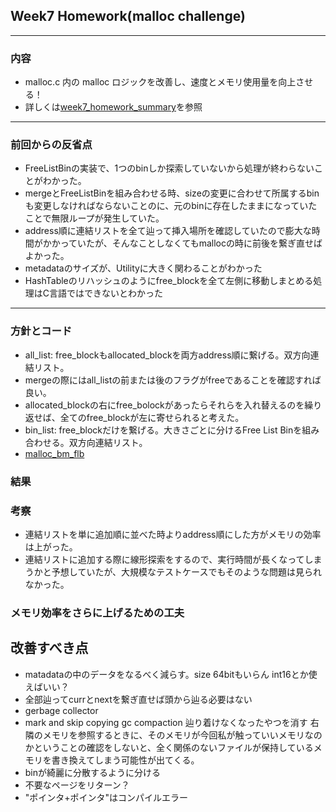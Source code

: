 ## Week7 Homework(malloc challenge)
---
### 内容
* malloc.c 内の malloc ロジックを改善し、速度とメモリ使用量を向上させる！
* 詳しくは[week7_homework_summary]()を参照
-----
### 前回からの反省点
* FreeListBinの実装で、1つのbinしか探索していないから処理が終わらないことがわかった。
* mergeとFreeListBinを組み合わせる時、sizeの変更に合わせて所属するbinも変更しなければならないことのに、元のbinに存在したままになっていたことで無限ループが発生していた。
* address順に連結リストを全て辿って挿入場所を確認していたので膨大な時間がかかっていたが、そんなことしなくてもmallocの時に前後を繋ぎ直せばよかった。
* metadataのサイズが、Utilityに大きく関わることがわかった
* HashTableのリハッシュのようにfree_blockを全て左側に移動しまとめる処理はC言語ではできないとわかった

-----
### 方針とコード
* all_list: free_blockもallocated_blockを両方address順に繋げる。双方向連結リスト。
* mergeの際にはall_listの前または後のフラグがfreeであることを確認すれば良い。
* allocated_blockの右にfree_bolockがあったらそれらを入れ替えるのを繰り返せば、全てのfree_blockが左に寄せられると考えた。
* bin_list: free_blockだけを繋げる。大きさごとに分けるFree List Binを組み合わせる。双方向連結リスト。
* [malloc_bm_flb](https://github.com/nzhzxnk/STEP/blob/main/week7_homework/malloc/malloc_bm_flb.c)

### 結果


### 考察
* 連結リストを単に追加順に並べた時よりaddress順にした方がメモリの効率は上がった。
* 連結リストに追加する際に線形探索をするので、実行時間が長くなってしまうかと予想していたが、大規模なテストケースでもそのような問題は見られなかった。


### メモリ効率をさらに上げるための工夫



## 改善すべき点
* matadataの中のデータをなるべく減らす。size 64bitもいらん int16とか使えばいい？
* 全部辿ってcurrとnextを繋ぎ直せば頭から辿る必要はない
* gerbage collector
* mark and skip copying gc compaction 辿り着けなくなったやつを消す
右隣のメモリを参照するときに、そのメモリが今回私が触っていいメモリなのかということの確認をしないと、全く関係のないファイルが保持しているメモリを書き換えてしまう可能性が出てくる。
* binが綺麗に分散するように分ける
* 不要なページをリターン？
* "ポインタ+ポインタ"はコンパイルエラー